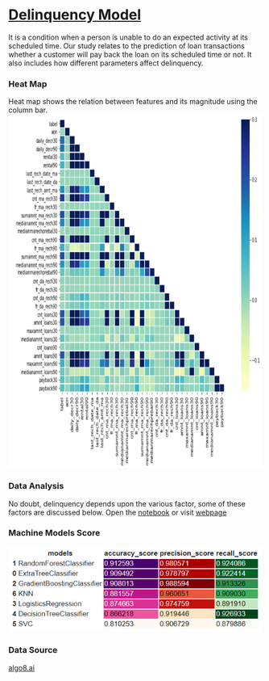 <h1><a href="https://nbviewer.jupyter.org/github/yesdeepakmittal/delinquencymodel/blob/main/DelinquencyModel.ipynb">Delinquency Model</a></h1>
It is a condition when a person is unable to do an expected activity at its scheduled time. Our study relates to the prediction of loan transactions whether a customer will pay back the loan on its scheduled time or not. It also includes how different parameters affect delinquency.

### Heat Map
Heat map shows the relation between features and its magnitude using the column bar.
<img src="images/heatmap.PNG" alt="Heat Map" width="700" height="700">

### Data Analysis
No doubt, delinquency depends upon the various factor, some of these factors are discussed below.
Open the <a href="https://nbviewer.jupyter.org/github/yesdeepakmittal/delinquencymodel/blob/main/DelinquencyModel.ipynb">notebook</a> or visit <a href="https://yesdeepakmittal.github.io/delinquencymodel/">webpage</a>

### Machine Models Score
<img src="images/models.PNG" alt="Models">

### Data Source
<a href="https://www.algo8.ai/">algo8.ai</a>
